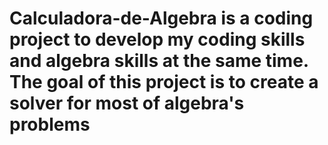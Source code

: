 # Calculadora-de-Algebra is a coding project to develop my coding skills and algebra skills at the same time. The goal of this project is to create a solver for most of algebra's problems
